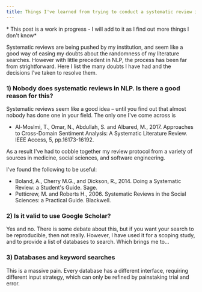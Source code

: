 ```yaml
---
title: Things I've learned from trying to conduct a systematic review in NLP
---
```


\* This post is a work in progress - I will add to it as I find out more things I don't know\*

Systematic reviews are being pushed by my institution, and seem like a good way of easing my doubts about the randomness of my literature searches. However with little precedent in NLP, the process has been far from strightforward. Here I list the many doubts I have had and the decisions I've taken to resolve them.

### 1) Nobody does systematic reviews in NLP. Is there a good reason for this?

Systematic reviews seem like a good idea – until you find out that almost nobody has done one in your field. The only one I've come across is

* Al-Moslmi, T., Omar, N., Abdullah, S. and Albared, M., 2017. Approaches to Cross-Domain Sentiment Analysis: A Systematic Literature Review. IEEE Access, 5, pp.16173-16192.

As a result I've had to cobble together my review protocol from a variety of sources in medicine, social sciences, and software engineering.

I've found the following to be useful:

* Boland, A., Cherry M.G., and Dickson, R., 2014. Doing a Systematic Review: a Student's Guide. Sage.
* Petticrew, M. and Roberts H., 2006. Systematic Reviews in the Social Sciences: a Practical Guide. Blackwell.

### 2) Is it valid to use Google Scholar?

Yes and no. There is some debate about this, but if you want your search to be reproducible, then not really. However, I have used it for a scoping study, and to provide a list of databases to search. Which brings me to...


### 3) Databases and keyword searches

This is a massive pain. Every database has a different interface, requiring different input strategy, which can only be refined by painstaking trial and error.
